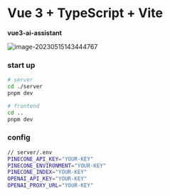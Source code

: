 # Vue 3 + TypeScript + Vite

**vue3-ai-assistant**

![image-20230515143444767](https://gitee.com/mark_xian/graphic-bed/raw/master/202305151434642.png)

### start up

```bash
# server
cd ./server
pnpm dev

# frontend
cd ..
pnpm dev
```

### config

```bash
// server/.env
PINECONE_API_KEY="YOUR-KEY"
PINECONE_ENVIRONMENT="YOUR-KEY"
PINECONE_INDEX="YOUR-KEY"
OPENAI_API_KEY="YOUR-KEY"
OPENAI_PROXY_URL="YOUR-KEY"
```
